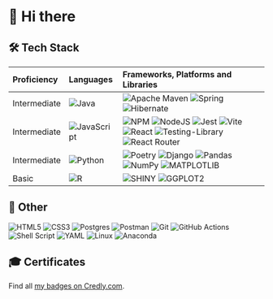 # 👋 Hi there 

## 🛠️ Tech Stack

| Proficiency | Languages | Frameworks, Platforms and Libraries |
|:---|:---|:---|
| Intermediate | ![Java](https://img.shields.io/badge/java-%23ED8B00.svg?style=for-the-badge&logo=openjdk&logoColor=white) | ![Apache Maven](https://img.shields.io/badge/Apache%20Maven-C71A36?style=for-the-badge&logo=Apache%20Maven&logoColor=white) ![Spring](https://img.shields.io/badge/spring-%236DB33F.svg?style=for-the-badge&logo=spring&logoColor=white) ![Hibernate](https://img.shields.io/badge/Hibernate-59666C?style=for-the-badge&logo=Hibernate&logoColor=white) |
| Intermediate | ![JavaScript](https://img.shields.io/badge/javascript-%23323330.svg?style=for-the-badge&logo=javascript&logoColor=%23F7DF1E) | ![NPM](https://img.shields.io/badge/NPM-%23CB3837.svg?style=for-the-badge&logo=npm&logoColor=white) ![NodeJS](https://img.shields.io/badge/node.js-6DA55F?style=for-the-badge&logo=node.js&logoColor=white) ![Jest](https://img.shields.io/badge/-jest-%23C21325?style=for-the-badge&logo=jest&logoColor=white) ![Vite](https://img.shields.io/badge/vite-%23646CFF.svg?style=for-the-badge&logo=vite&logoColor=white) ![React](https://img.shields.io/badge/react-%2320232a.svg?style=for-the-badge&logo=react&logoColor=%2361DAFB) ![Testing-Library](https://img.shields.io/badge/-TestingLibrary-%23E33332?style=for-the-badge&logo=testing-library&logoColor=white) ![React Router](https://img.shields.io/badge/React_Router-CA4245?style=for-the-badge&logo=react-router&logoColor=white)|
| Intermediate | ![Python](https://img.shields.io/badge/python-3670A0?style=for-the-badge&logo=python&logoColor=ffdd54) | ![Poetry](https://img.shields.io/badge/Poetry-%233B82F6.svg?style=for-the-badge&logo=poetry&logoColor=0B3D8D) ![Django](https://img.shields.io/badge/django-%23092E20.svg?style=for-the-badge&logo=django&logoColor=white) ![Pandas](https://img.shields.io/badge/pandas-%23150458.svg?style=for-the-badge&logo=pandas&logoColor=white) ![NumPy](https://img.shields.io/badge/numpy-%23013243.svg?style=for-the-badge&logo=numpy&logoColor=white) ![MATPLOTLIB](https://img.shields.io/badge/MATPLOTLIB-blue?style=for-the-badge&logoColor=Black&logoSize=auto) |
| Basic        | ![R](https://img.shields.io/badge/r-%23276DC3.svg?style=for-the-badge&logo=r&logoColor=white)|![SHINY](https://img.shields.io/badge/SHINY-lightblue?style=for-the-badge&logoColor=black&logoSize=auto&labelColor=%23eaf576&color=%23eaf576) ![GGPLOT2](https://img.shields.io/badge/GGPLOT2-lightblue?style=for-the-badge&logoColor=black&logoSize=auto&color=lightblue) |

## 🥅 Other
![HTML5](https://img.shields.io/badge/html5-%23E34F26.svg?style=for-the-badge&logo=html5&logoColor=white) 
![CSS3](https://img.shields.io/badge/css3-%231572B6.svg?style=for-the-badge&logo=css3&logoColor=white)
![Postgres](https://img.shields.io/badge/postgres-%23316192.svg?style=for-the-badge&logo=postgresql&logoColor=white) 
![Postman](https://img.shields.io/badge/Postman-FF6C37?style=for-the-badge&logo=postman&logoColor=white)
![Git](https://img.shields.io/badge/git-%23F05033.svg?style=for-the-badge&logo=git&logoColor=white)
![GitHub Actions](https://img.shields.io/badge/github%20actions-%232671E5.svg?style=for-the-badge&logo=githubactions&logoColor=white)
![Shell Script](https://img.shields.io/badge/shell_script-%23121011.svg?style=for-the-badge&logo=gnu-bash&logoColor=white)
![YAML](https://img.shields.io/badge/YAML-%2523ffffff?style=for-the-badge&logo=yaml&labelColor=%23800020&color=%23800020)
![Linux](https://img.shields.io/badge/Linux-FCC624?style=for-the-badge&logo=linux&logoColor=black)
![Anaconda](https://img.shields.io/badge/Anaconda-%2344A833.svg?style=for-the-badge&logo=anaconda&logoColor=white)




## 🎓 Certificates

<!--START_SECTION:badges-->
<!--END_SECTION:badges-->

Find all [my badges on Credly.com](https://www.credly.com/users/kandelrabin/badges).
